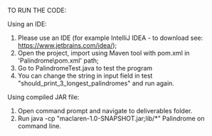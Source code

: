 TO RUN THE CODE:

Using an IDE:
1. Please use an IDE (for example IntelliJ IDEA - to download see: https://www.jetbrains.com/idea/);
2. Open the project, import using Maven tool with pom.xml in 'Palindrome\pom.xml' path;
3. Go to PalindromeTest.java to test the program
4. You can change the string in input field in test "should_print_3_longest_palindromes" and run again.

Using compiled JAR file:
1. Open command prompt and navigate to deliverables folder.
2. Run java -cp "maclaren-1.0-SNAPSHOT.jar;lib/*" Palindrome on command line.